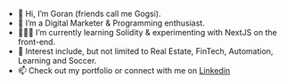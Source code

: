 - 👋 Hi, I’m Goran (friends call me Gogsi).
- 🌱 I’m a Digital Marketer & Programming enthusiast.
- 👨🏻‍💻  I’m currently learning Solidity & experimenting with NextJS on the front-end.
- 💞️ Interest include, but not limited to Real Estate, FinTech, Automation, Learning and Soccer.
- 📫 Check out my portfolio or connect with me on [Linkedin] 

<!---
Gogsii/Gogsii is a ✨ special ✨ repository because its `README.md` (this file) appears on your GitHub profile.
You can click the Preview link to take a look at your changes.
--->

<!-- [portfolio]: https://dragutinov.com/ -->
[twitter]: https://twitter.com/gogsii
[linkedin]: https://www.linkedin.com/in/dragutinovic/
